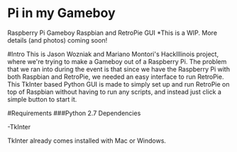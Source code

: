 # Pi in my Gameboy
Raspberry Pi Gameboy Raspbian and RetroPie GUI
*This is a WIP. More details (and photos) coming soon!

#Intro
This is Jason Wozniak and Mariano Montori's HackIllinois project, where we're trying to make a Gameboy out of a Raspberry Pi. The problem that we ran into during the event is that since we have the Raspberry Pi with both Raspbian and RetroPie, we needed an easy interface to run RetroPie. This TkInter based Python GUI is made to simply set up and run RetroPie on top of Raspbian without having to run any scripts, and instead just click a simple button to start it.

#Requirements
###Python 2.7 Dependencies

-TkInter

TkInter already comes installed with Mac or Windows.
